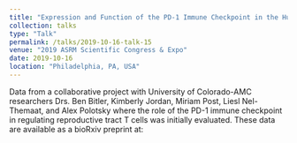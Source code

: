 ```yaml
---
title: "Expression and Function of the PD-1 Immune Checkpoint in the Human Ovary and Fallopian Tube"
collection: talks
type: "Talk"
permalink: /talks/2019-10-16-talk-15
venue: "2019 ASRM Scientific Congress & Expo"
date: 2019-10-16
location: "Philadelphia, PA, USA"
---
```


Data from a collaborative project with University of Colorado-AMC researchers Drs. Ben Bitler, Kimberly Jordan, Miriam Post, Liesl Nel-Themaat, and Alex Polotsky where the role of the PD-1 immune checkpoint in regulating reproductive tract T cells was initially evaluated. These data are available as a bioRxiv preprint at: <a href="https://www.biorxiv.org/content/10.1101/2020.06.06.138123v1">
